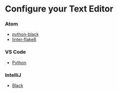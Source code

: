 # Configure your Text Editor

### Atom
- [python-black](https://atom.io/packages/python-black)
- [linter-flake8](https://atom.io/packages/linter-flake8)

### VS Code
- [Python](https://marketplace.visualstudio.com/items?itemName=ms-python.python)

### IntelliJ
- [Black](https://black.readthedocs.io/en/stable/editor_integration.html#pycharm-intellij-idea)
